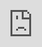 ```yaml
---
title: Brisbane Valley Rail Trail
shortTitle: Brisbane Valley Trail
description: The Brisbane Valley Rail Trail (or BVRT) is a 161 km off-road bike trail following the route of the old Brisbane Valley rail line, and is the longest trail in the country.
# geo: { "lat": "-27.2591747", "lng": "152.4209202", "zoom": "10" }
fbComments: http://briscycle.com/day-trips/brisbane-valley-rail-trail
thumb: { "image": "/day-trips/brisbane-valley-rail-trail/thumb" }
layout: page
related: day-trips
geo:
  {
    "colour": "#754d1d",
    "geojsonUrl": "/day-trips/brisbane-valley-rail-trail/bvrt.geo.json",
    "googleMaps": "https://www.google.com/maps/dir/Ipswich,+Bell+St,+Ipswich+QLD+4305/-26.8440389,152.2757427/yarraman/@-27.2225371,152.0913838,10z/data=!3m1!4b1!4m15!4m14!1m5!1m1!1s0x6b96b4463e1862c7:0x1d02a35bea338e90!2m2!1d152.7603845!2d-27.612927!1m0!1m5!1m1!1s0x6b95c84dfaba9cb9:0x400eef17f20bfd0!2m2!1d151.98132!2d-26.8411601!3e1",
  }
tags:
  - day-trips
---
```


The Brisbane Valley Rail Trail (or BVRT) is a 161 km off-road bike trail following the route of the old Brisbane Valley rail line, It is the longest trail in the country.

Explore some of Queensland’s most unique country towns with a wide range of heritage-listed buildings, historic remains, galleries and attractions. Whether going solo, in a group or with the family there is something for everyone.

The trail follows the gentle grade of the old rail line through the Brisbane Valley, including through historic tunnels and fording creeks where old bridges couldn't be maintained. During heavy weather some sections of the trail may be closed.

The trail was constructed in stages between 1996, and was finally finished in 2018.

{% ad %}

## Brisbane Valley Rail Trail accommodation

Even though the trail from start to finish is a multi-day affair, wild camping is not legal along the BVRT.

There are paid campsites or hotels in most towns along the trail. Many towns on the northern section also have free camps if you plan to pitch your tent.

Be sure to plan your journey in advance to avoid potential surprises.

## Brisbane Valley Rail Trail adventures

> Queensland's Greatest Rail Trail is open all year round. Really close to Brisbane, it's all off-road and traffic free, just South East Queensland's big skies and distinctive landscapes to enjoy.
>
> Come and experience for yourself why thousands of people love exploring the Brisbane Valley Rail Trail at a leisurely pace on bicycle, on horseback or on foot. Get a group of friends together and come and find out what Queensland country all about.

For more information, check out the [www.brisbanevalleyrailtrail.com.au](https://www.brisbanevalleyrailtrail.com.au) website.

<div class="video"><iframe src="https://player.vimeo.com/video/684071272?byline=0&portrait=0" style="position:absolute;top:0;left:0;width:100%;height:100%;" frameborder="0" allow="autoplay; fullscreen" allowfullscreen></iframe></div>
